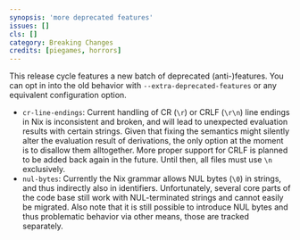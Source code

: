 ```yaml
---
synopsis: 'more deprecated features'
issues: []
cls: []
category: Breaking Changes
credits: [piegames, horrors]
---
```


This release cycle features a new batch of deprecated (anti-)features.
You can opt in into the old behavior with `--extra-deprecated-features` or any equivalent configuration option.

- `cr-line-endings`: Current handling of CR (`\r`) or CRLF (`\r\n`) line endings in Nix is inconsistent and broken, and will lead to unexpected evaluation results with certain strings. Given that fixing the semantics might silently alter the evaluation result of derivations, the only option at the moment is to disallow them alltogether. More proper support for CRLF is planned to be added back again in the future. Until then, all files must use `\n` exclusively.
- `nul-bytes`: Currently the Nix grammar allows NUL bytes (`\0`) in strings, and thus indirectly also in identifiers. Unfortunately, several core parts of the code base still work with NUL-terminated strings and cannot easily be migrated. Also note that it is still possible to introduce NUL bytes and thus problematic behavior via other means, those are tracked separately.
